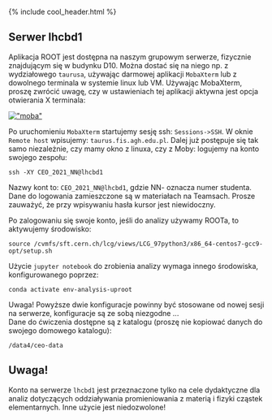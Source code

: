 {% include cool_header.html %}

## Serwer lhcbd1

Aplikacja ROOT jest dostępna na naszym grupowym serwerze, fizycznie znajdującym się w budynku D10. Można dostać się na niego np. z wydziałowego `taurusa`, używając darmowej aplikacji `MobaXterm` lub z dowolnego terminala w systemie linux lub VM. 
Używając MobaXterm, proszę zwrócić uwagę, czy w ustawieniach tej aplikacji aktywna jest opcja otwierania X terminala:

[!["moba"](Images/moba.jpg)](Images/moba.jpg)

Po uruchomieniu `MobaXterm` startujemy sesję ssh: `Sessions->SSH`. W oknie `Remote host` wpisujemy: `taurus.fis.agh.edu.pl`.
Dalej już postępuje się tak samo niezależnie, czy mamy okno z linuxa, czy z Moby:  logujemy na konto swojego zespołu:
```
ssh -XY CEO_2021_NN@lhcbd1
```
Nazwy kont to: `CEO_2021_NN@lhcbd1`, gdzie NN- oznacza numer studenta. Dane do logowania zamieszczone są w materiałach na Teamsach. Prosze zauważyć, że przy wpisywaniu hasła kursor jest niewidoczny. 

Po zalogowaniu się swoje konto, jeśli do analizy używamy ROOTa, to aktywujemy środowisko:
```
source /cvmfs/sft.cern.ch/lcg/views/LCG_97python3/x86_64-centos7-gcc9-opt/setup.sh
```
Użycie `jupyter notebook` do zrobienia analizy wymaga innego środowiska, konfigurowanego poprzez: 
```
conda activate env-analysis-uproot
```
Uwaga! Powyższe dwie konfiguracje powinny być stosowane od nowej sesji na serwerze, konfiguracje są ze sobą niezgodne ... <br>
Dane do ćwiczenia dostępne są z katalogu (proszę nie kopiować danych do swojego domowego katalogu):
```
/data4/ceo-data
```
## Uwaga!
Konto na serwerze `lhcbd1` jest przeznaczone tylko na cele dydaktyczne dla analiz dotyczących oddziaływania promieniowania z materią i fizyki cząstek elementarnych. Inne użycie jest niedozwolone! 
